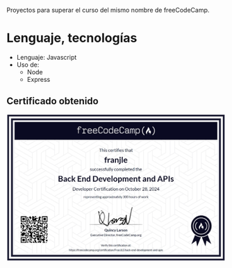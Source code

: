 Proyectos para superar el curso del mismo nombre de freeCodeCamp.    


# Lenguaje, tecnologías    

- Lenguaje: Javascript    
- Uso de:   
    - Node   
    - Express   


## Certificado obtenido    

![Certificado](./images/certification.jpg)
